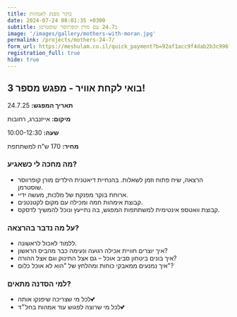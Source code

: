 ```yaml
---
title: בוקר מפנק לאמהות
date: 2024-07-24 08:01:35 +0300
subtitle: ב24.7 עם מורן קופרווסר שוסטרמן
image: '/images/gallery/mothers-with-moran.jpg'
permalink: /projects/mothers-24-7/
form_url: https://meshulam.co.il/quick_payment?b=92af1acc9f4dab2b3c996f9cd9e13ba9
registration_full: true
hide: true
---
```


## בואי לקחת אוויר - מפגש מספר 3!

**תאריך המפגש:** 24.7.25 

**מיקום:** אייזנברג, רחובות  

**שעה:** 10:00-12:30 

**מחיר:** 170 ש"ח למשתתפת

### מה מחכה לי כשאגיע?

- הרצאה, שיח פתוח וזמן לשאלות. בהנחיית דיאטנית הילדים מורן קופרווסר שוסטרמן.
- ארוחת בוקר מפנקת של מלכות, מעשה ידיי.
- קבוצת אימהות חמה ומכילה עם מקום לקטנטנים.
- קבוצת וואטספ אינטימית למשתתפות המפגש, בה נתייעץ ונוכל להמשיך לדסקס.

### על מה נדבר בהרצאה?

- ללמוד לאכול לראשונה.
- איך יוצרים חוויית אכילה רגועה ונעימה כבר מהביס הראשון?
- איך בונים ביטחון סביב אוכל – גם אצל התינוק וגם אצל ההורה?
- איך נמנעים ממאבקי כוחות ומהלחץ של "הוא לא אוכל כלום"?

### למי הסדנה מתאים?

- לכל מי שצריכה שיפנקו אותה💕
- לכל מי שרוצה לפגוש עוד אמהות בחל״ד💕



